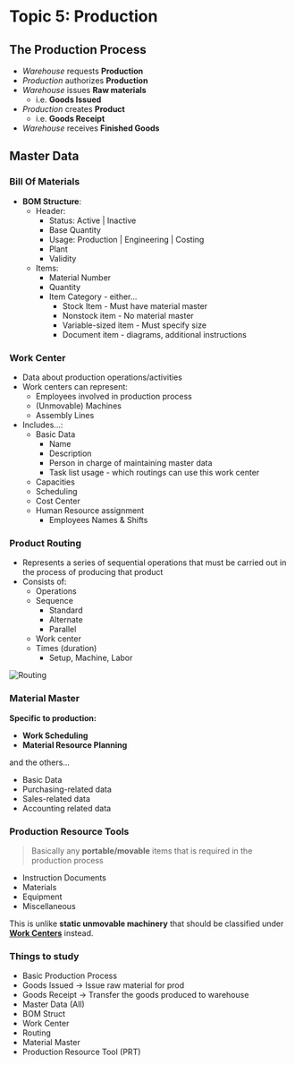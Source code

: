 # Topic 5: Production

## The Production Process

- *Warehouse* requests **Production**
- *Production* authorizes **Production**
- *Warehouse* issues **Raw materials**
    + i.e. **Goods Issued**
- *Production* creates **Product**
    + i.e. **Goods Receipt**
- *Warehouse* receives **Finished Goods**

## Master Data

### Bill Of Materials

+ **BOM Structure**:
    * Header:
        - Status: Active | Inactive
        - Base Quantity
        - Usage: Production | Engineering | Costing
        - Plant
        - Validity
    * Items:
        - Material Number
        - Quantity
        - Item Category - either...
            + Stock Item - Must have material master
            + Nonstock item - No material master
            + Variable-sized item - Must specify size
            + Document item - diagrams, additional instructions

### Work Center

+ Data about production operations/activities
+ Work centers can represent:
    * Employees involved in production process
    * (Unmovable) Machines
    * Assembly Lines
+ Includes...:
    * Basic Data
        - Name
        - Description
        - Person in charge of maintaining master data
        - Task list usage - which routings can use this work center
    * Capacities
    * Scheduling
    * Cost Center
    * Human Resource assignment
        - Employees Names & Shifts

### Product Routing

+ Represents a series of sequential operations that must be carried out in the process of producing that product
+ Consists of:
    * Operations
    * Sequence
        - Standard
        - Alternate
        - Parallel
    * Work center
    * Times (duration)
        - Setup, Machine, Labor

![Routing](pics/rounting.png)
            
### Material Master

**Specific to production:**
- **Work Scheduling**
- **Material Resource Planning**

and the others...

- Basic Data
- Purchasing-related data
- Sales-related data
- Accounting related data

### Production Resource Tools

> Basically any **portable/movable** items that is required in the production process

- Instruction Documents
- Materials
- Equipment
- Miscellaneous

This is unlike **static unmovable machinery** that should be classified under **[Work Centers](#work-center)** instead.

### Things to study

- Basic Production Process
- Goods Issued -> Issue raw material for prod    
- Goods Receipt -> Transfer the goods produced to warehouse
- Master Data (All)
- BOM Struct
- Work Center
- Routing
- Material Master
- Production Resource Tool (PRT)